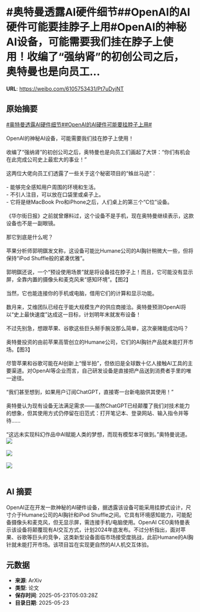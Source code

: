 # #奥特曼透露AI硬件细节##OpenAI的AI硬件可能要挂脖子上用#OpenAI的神秘AI设备，可能需要我们挂在脖子上使用！收编了“强纳肾”的初创公司之后，奥特曼也是向员工...

**URL**: https://weibo.com/6105753431/Pt7uDyjNT

## 原始摘要

<a href="https://m.weibo.cn/search?containerid=231522type%3D1%26t%3D10%26q%3D%23%E5%A5%A5%E7%89%B9%E6%9B%BC%E9%80%8F%E9%9C%B2AI%E7%A1%AC%E4%BB%B6%E7%BB%86%E8%8A%82%23&amp;extparam=%23%E5%A5%A5%E7%89%B9%E6%9B%BC%E9%80%8F%E9%9C%B2AI%E7%A1%AC%E4%BB%B6%E7%BB%86%E8%8A%82%23" data-hide=""><span class="surl-text">#奥特曼透露AI硬件细节#</span></a><a href="https://m.weibo.cn/search?containerid=231522type%3D1%26t%3D10%26q%3D%23OpenAI%E7%9A%84AI%E7%A1%AC%E4%BB%B6%E5%8F%AF%E8%83%BD%E8%A6%81%E6%8C%82%E8%84%96%E5%AD%90%E4%B8%8A%E7%94%A8%23&amp;extparam=%23OpenAI%E7%9A%84AI%E7%A1%AC%E4%BB%B6%E5%8F%AF%E8%83%BD%E8%A6%81%E6%8C%82%E8%84%96%E5%AD%90%E4%B8%8A%E7%94%A8%23" data-hide=""><span class="surl-text">#OpenAI的AI硬件可能要挂脖子上用#</span></a><br><br>OpenAI的神秘AI设备，可能需要我们挂在脖子上使用！<br><br>收编了“强纳肾”的初创公司之后，奥特曼也是向员工们画起了大饼：“你们有机会在此完成公司史上最宏大的事业！”<br><br>这两位大佬向员工们透露了一些关于这个秘密项目的“蛛丝马迹”：<br><br>- 能够完全感知用户周围的环境和生活。<br>- 不引人注目，可以放在口袋里或桌子上。<br>- 它将是继MacBook Pro和iPhone之后，人们桌上的第三个“C位”设备。<br><br>《华尔街日报》之前就曾爆料过，这个设备不是手机，现在奥特曼继续表示，这款设备也不是一副眼镜。<br><br>那它到底是什么呢？<br><br>苹果分析师郭明錤发文称，这设备可能比Humane公司的AI胸针稍微大一些，但将保持“iPod Shuffle般的紧凑优雅”。<br><br>郭明錤还说，一个“预设使用场景”就是将设备挂在脖子上！而且，它可能没有显示屏，全靠内置的摄像头和麦克风来“感知环境”。【图2】<br><br>当然，它也能连接你的手机或电脑，借用它们的计算和显示功能。<br><br>数月来，艾维团队已经在于能大规模生产的供应商接洽。奥特曼预测OpenAI将以“史上最快速度”达成这一目标，计划明年末就发布设备！<br><br>不过先别急，想跟苹果、谷歌这些巨头掰手腕没那么简单，这次豪赌能成功吗？<br><br>奥特曼投资的由前苹果高管创立的Humane公司，它们的AI胸针产品就未能打开市场。【图3】<br><br>尽管苹果和谷歌可能在AI创新上“慢半拍”，但依旧是全球数十亿人接触AI工具的主要渠道。对OpenAI等企业而言，自己研发设备是直接把产品送到消费者手里的唯一途径。<br><br>“我们甚至想到，如果用户订阅ChatGPT，直接寄一台新电脑供其使用！”<br><br>奥特曼认为现有设备无法满足需求——虽然ChatGPT已经颠覆了我们对技术能力的想象，但其使用方式仍停留在旧范式：打开笔记本、登录网站、输入指令并等待……<br><br>“这远未实现科幻作品中AI赋能人类的梦想，而现有模型本可做到。”奥特曼说道。<img style="" src="https://tvax3.sinaimg.cn/large/006Fd7o3gy1i1p6v4hyghj318g0ng4lk.jpg" referrerpolicy="no-referrer"><br><br><img style="" src="https://tvax1.sinaimg.cn/large/006Fd7o3gy1i1p6v62kz3j30t20vyqki.jpg" referrerpolicy="no-referrer"><br><br><img style="" src="https://tvax1.sinaimg.cn/large/006Fd7o3gy1i1p6v9kh3jj31600rttm9.jpg" referrerpolicy="no-referrer"><br><br>

## AI 摘要

OpenAI正在开发一款神秘的AI硬件设备，据透露该设备可能采用挂脖式设计，尺寸介于Humane公司的AI胸针和iPod Shuffle之间。它具有环境感知能力，可能配备摄像头和麦克风，但无显示屏，需连接手机/电脑使用。OpenAI CEO奥特曼表示该设备将颠覆现有AI交互方式，计划2024年底发布。不过分析指出，面对苹果、谷歌等巨头的竞争，这类新型设备面临市场接受度挑战，此前Humane的AI胸针就未能打开市场。该项目旨在实现更自然的AI人机交互体验。

## 元数据

- **来源**: ArXiv
- **类型**: 论文
- **保存时间**: 2025-05-23T05:03:28Z
- **目录日期**: 2025-05-23

